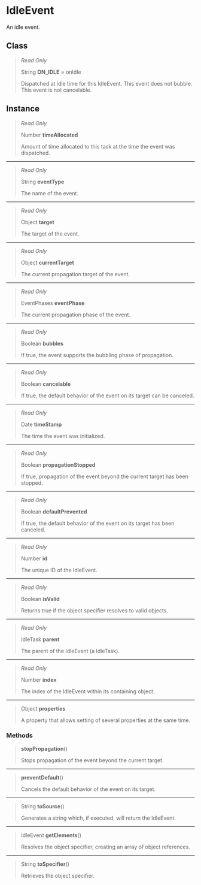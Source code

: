 # IdleEvent
An idle event.

## Class
> *Read Only* 
> 
> String **ON_IDLE** = onIdle
> 
> Dispatched at idle time for this IdleEvent. This event does not bubble. This event is not cancelable.

## Instance
> *Read Only* 
> 
> Number **timeAllocated** 
>
> Amount of time allocated to this task at the time the event was dispatched.
*** 
> *Read Only* 
> 
> String **eventType** 
>
> The name of the event.
*** 
> *Read Only* 
> 
> Object **target** 
>
> The target of the event.
*** 
> *Read Only* 
> 
> Object **currentTarget** 
>
> The current propagation target of the event.
*** 
> *Read Only* 
> 
> EventPhases **eventPhase** 
>
> The current propagation phase of the event.
*** 
> *Read Only* 
> 
> Boolean **bubbles** 
>
> If true, the event supports the bubbling phase of propagation.
*** 
> *Read Only* 
> 
> Boolean **cancelable** 
>
> If true, the default behavior of the event on its target can be canceled.
*** 
> *Read Only* 
> 
> Date **timeStamp** 
>
> The time the event was initialized.
*** 
> *Read Only* 
> 
> Boolean **propagationStopped** 
>
> If true, propagation of the event beyond the current target has been stopped.
*** 
> *Read Only* 
> 
> Boolean **defaultPrevented** 
>
> If true, the default behavior of the event on its target has been canceled.
*** 
> *Read Only* 
> 
> Number **id** 
>
> The unique ID of the IdleEvent.
*** 
> *Read Only* 
> 
> Boolean **isValid** 
>
> Returns true if the object specifier resolves to valid objects.
*** 
> *Read Only* 
> 
> IdleTask **parent** 
>
> The parent of the IdleEvent (a IdleTask).
*** 
> *Read Only* 
> 
> Number **index** 
>
> The index of the IdleEvent within its containing object.
*** 
> Object **properties** 
>
> A property that allows setting of several properties at the same time.

### Methods
> **stopPropagation**()
> 
> Stops propagation of the event beyond the current target.
*** 
> **preventDefault**()
> 
> Cancels the default behavior of the event on its target.
*** 
> String **toSource**()
> 
> Generates a string which, if executed, will return the IdleEvent.
*** 
> IdleEvent **getElements**()
> 
> Resolves the object specifier, creating an array of object references.
*** 
> String **toSpecifier**()
> 
> Retrieves the object specifier.


